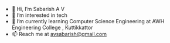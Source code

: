 - 👋 Hi, I’m Sabarish A V
- 👀 I’m interested in tech
- 🌱 I’m currently learning Computer Science Engineering at AWH Engineering College , Kuttikkattor
- 📫 Reach me at avsabarish@gmail.com

<!---
SabarishAV/SabarishAV is a ✨ special ✨ repository because its `README.md` (this file) appears on your GitHub profile.
You can click the Preview link to take a look at your changes.
--->
